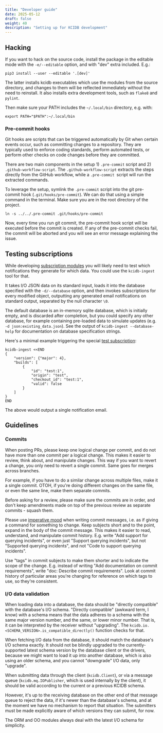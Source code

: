 ```yaml
---
title: "Developer guide"
date: 2025-05-12
draft: false
weight: 40
description: "Setting up for KCIDB development"
---
```

Hacking
-------

If you want to hack on the source code, install the package in the editable
mode with the `-e/--editable` option, and with "dev" extra included. E.g.:

    pip3 install --user --editable '.[dev]'

The latter installs kcidb executables which use the modules from the source
directory, and changes to them will be reflected immediately without the need
to reinstall. It also installs extra development tools, such as `flake8` and
`pylint`.

Then make sure your PATH includes the `~/.local/bin` directory, e.g. with:

    export PATH="$PATH":~/.local/bin

### Pre-commit hooks

Git hooks are scripts that can be triggered automatically by Git when
certain events occur, such as committing changes to a repository.
They are typically used to enforce coding standards, perform automated
tests, or perform other checks on code changes before they are committed.

There are two main components in the setup 1) `.pre-commit` script and
2) `.github-workflow-script`. The `.github-workflow-script` extracts the
steps directly from the GitHub workflow, while a `.pre-commit `script will
run the extracted commands.

To leverage the setup, symlink the `.pre-commit` script into the git
pre-commit hook (`.git/hooks/pre-commit`). We can do that using a
simple command in the terminal. Make sure you are in the root
directory of the project.

    ln -s ../../.pre-commit .git/hooks/pre-commit

Now, every time you run git commit, the pre-commit hook script will be
executed before the commit is created. If any of the pre-commit checks
fail, the commit will be aborted and you will see an error message
explaining the issue.

Testing subscriptions
---------------------

While developing [subscription modules][subscriptions] you will likely need to
test which notifications they generate for which data. You could use the
`kcidb-ingest` tool for that.

It takes I/O JSON data on its standard input, loads it into the database
specified with the `-d/--database` option, and then invokes subscriptions for
every modified object, outputting any generated email notifications on
standard output, separated by the null character `\0`.

The default database is an in-memory sqlite database, which is initially
empty, and is discarded after completion, but you could specify any other
database, for example containing pre-loaded data to simulate updates (e.g. `-d
json:existing_data.json`). See the output of `kcidb-ingest --database-help`
for documentation on database specification strings.

Here's a minimal example triggering the special [test
subscription][test_subscription]:

    kcidb-ingest <<END
    {
        "version": {"major": 4},
        "builds": [
            {
                "id": "test:1",
                "origin": "test",
                "checkout_id": "test:1",
                "valid": false
            }
        ]
    }
    END

The above would output a single notification email.

[subscriptions]: https://github.com/kernelci/kcidb/tree/main/kcidb/monitor/subscriptions
[test_subscription]: https://github.com/kernelci/kcidb/blob/main/kcidb/monitor/subscriptions/test.py

Guidelines
----------

### Commits

When posting PRs, please keep one logical change per commit, and do not have
more than one commit per a logical change. This makes it easier to review,
think about, and manipulate changes. This way if you want to revert a change,
you only need to revert a single commit. Same goes for merges across branches.

For example, if you have to do a similar change across multiple files, make it
a single commit. OTOH, if you're doing different changes on the same file, or
even the same line, make them separate commits.

Before asking for a review, please make sure the commits are in order, and
don't keep amendments made on top of the previous review as separate commits -
squash them.

Please use [imperative mood](https://en.wikipedia.org/wiki/Imperative_mood)
when writing commit messages, i.e. as if giving a command for something to
change. Keep subjects short and to the point, expand in the body of the commit
message. This makes it easier to read, understand, and manipulate commit
history. E.g. write "Add support for querying incidents", or even just
"Support querying incidents", but not "Supported querying incidents", and not
"Code to support querying incidents".

Use "tags" in commit subjects to make them shorter and to indicate the scope
of the change. E.g. instead of writing "Add documentation on commit
requirements", write "doc: Describe commit requirements". Look at commit
history of particular areas you're changing for reference on which tags to
use, so they're consistent.

### I/O data validation

When loading data into a database, the data should be "directly compatible"
with the database's I/O schema. "Directly compatible" (awkward term, I know)
with a schema means that the data adheres to a schema with the same major
version number, and the same, or lower minor number. That is, it can be
interpreted by the receiver without "upgrading". The
`kcidb.io.<SCHEMA_VERSION>.is_compatible_directly()` function checks for that.

When fetching I/O data from the database, it should match the database's
I/O schema exactly. It should not be blindly upgraded to the
currently-supported latest schema version by the database client or the
drivers, because we might want to load it up into another database, which is
also using an older schema, and you cannot "downgrade" I/O data, only "upgrade".

When submitting data through the client (`kcidb.Client`), or via a message
queue (`kcidb.mq.IOPublisher`, which is used internally by the client), it
should be valid according to the current or a previous KCIDB schema.

However, it's up to the receiving database on the other end of that message
queue to reject the data, if it's newer than the database's schema, and at the
moment we have no mechanism to report that situation. The submitters must be
made explicitly aware of which versions they can submit, for now.

The ORM and OO modules always deal with the latest I/O schema for simplicity.
